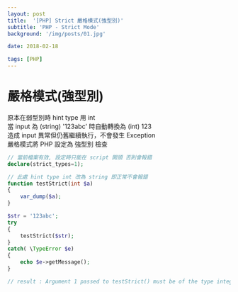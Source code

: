 ```yaml
---
layout: post
title:  '[PHP] Strict 嚴格模式(強型別)'
subtitle: 'PHP - Strict Mode'
background: '/img/posts/01.jpg'

date: 2018-02-18

tags: [PHP]
---
```


# 嚴格模式(強型別)

原本在弱型別時 hint type 用 int  
當 input 為 (string) '123abc' 時自動轉換為 (int) 123  
造成 input 異常但仍舊繼續執行，不會發生 Exception  
嚴格模式將 PHP 設定為 強型別 檢查  

```php
// 當前檔案有效, 設定時只能在 script 開頭 否則會報錯
declare(strict_types=1);

// 此處 hint type int 改為 string 即正常不會報錯
function testStrict(int $a)
{
    var_dump($a);
}

$str = '123abc';
try
{
    testStrict($str);
}
catch( \TypeError $e)
{
    echo $e->getMessage();
}

// result : Argument 1 passed to testStrict() must be of the type integer, string given
```
